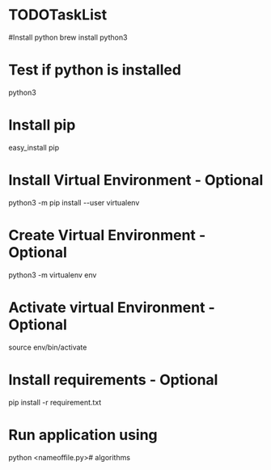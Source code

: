 # TODOTaskList

#Install python
brew install python3

# Test if python is installed
python3

# Install pip
easy_install pip

# Install Virtual Environment - Optional
python3 -m pip install --user virtualenv

# Create Virtual Environment - Optional
python3 -m virtualenv env

# Activate virtual Environment - Optional
source env/bin/activate

# Install requirements - Optional
pip install -r requirement.txt

# Run application using
python <nameoffile.py># algorithms
